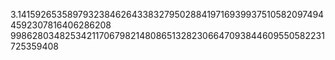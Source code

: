 3.141592653589793238462643383279502884197169399375105820974944592307816406286208
998628034825342117067982148086513282306647093844609550582231725359408